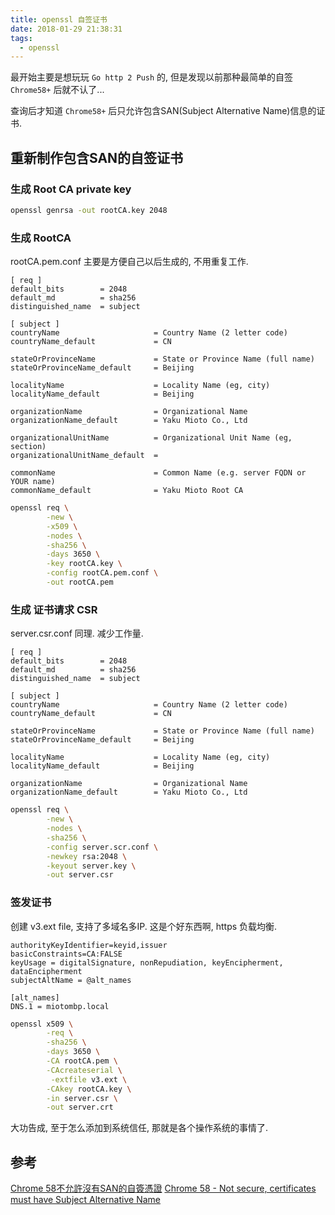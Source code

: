 ```yaml
---
title: openssl 自签证书
date: 2018-01-29 21:38:31
tags:
  - openssl
---
```


最开始主要是想玩玩 `Go http 2 Push` 的, 但是发现以前那种最简单的自签 `Chrome58+` 后就不认了...

查询后才知道 `Chrome58+` 后只允许包含SAN(Subject Alternative Name)信息的证书.

<!--more-->

## 重新制作包含SAN的自签证书

### 生成 Root CA private key

```bash
openssl genrsa -out rootCA.key 2048
```

### 生成 RootCA

rootCA.pem.conf 主要是方便自己以后生成的, 不用重复工作.

```file
[ req ]
default_bits        = 2048
default_md          = sha256
distinguished_name  = subject

[ subject ]
countryName                     = Country Name (2 letter code)
countryName_default             = CN

stateOrProvinceName             = State or Province Name (full name)
stateOrProvinceName_default     = Beijing

localityName                    = Locality Name (eg, city)
localityName_default            = Beijing

organizationName                = Organizational Name
organizationName_default        = Yaku Mioto Co., Ltd

organizationalUnitName          = Organizational Unit Name (eg, section)
organizationalUnitName_default  =

commonName                      = Common Name (e.g. server FQDN or YOUR name)
commonName_default              = Yaku Mioto Root CA
```

```bash
openssl req \
        -new \
        -x509 \
        -nodes \
        -sha256 \
        -days 3650 \
        -key rootCA.key \
        -config rootCA.pem.conf \
        -out rootCA.pem
```

### 生成 证书请求 CSR

server.csr.conf 同理. 减少工作量.

```file
[ req ]
default_bits        = 2048
default_md          = sha256
distinguished_name  = subject

[ subject ]
countryName                     = Country Name (2 letter code)
countryName_default             = CN

stateOrProvinceName             = State or Province Name (full name)
stateOrProvinceName_default     = Beijing

localityName                    = Locality Name (eg, city)
localityName_default            = Beijing

organizationName                = Organizational Name
organizationName_default        = Yaku Mioto Co., Ltd
```

```bash
openssl req \
        -new \
        -nodes \
        -sha256 \
        -config server.scr.conf \
        -newkey rsa:2048 \
        -keyout server.key \
        -out server.csr
```

### 签发证书

创建 v3.ext file, 支持了多域名多IP. 这是个好东西啊, https 负载均衡.

```file
authorityKeyIdentifier=keyid,issuer
basicConstraints=CA:FALSE
keyUsage = digitalSignature, nonRepudiation, keyEncipherment, dataEncipherment
subjectAltName = @alt_names

[alt_names]
DNS.1 = miotombp.local
```

```bash
openssl x509 \
        -req \
        -sha256 \
        -days 3650 \
        -CA rootCA.pem \
        -CAcreateserial \
         -extfile v3.ext \
        -CAkey rootCA.key \
        -in server.csr \
        -out server.crt
```

大功告成, 至于怎么添加到系统信任, 那就是各个操作系统的事情了.

## 参考

[Chrome 58不允許沒有SAN的自簽憑證](https://medium.com/@klaycsy/chrome-58%E4%B8%8D%E5%85%81%E8%A8%B1%E6%B2%92%E6%9C%89san%E7%9A%84%E8%87%AA%E7%B0%BD%E6%86%91%E8%AD%89-12ca7029a933)
[Chrome 58 - Not secure, certificates must have Subject Alternative Name](https://communities.ca.com/thread/241776307)
